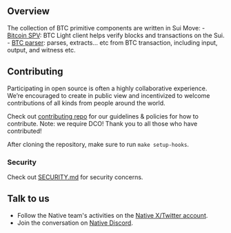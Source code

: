 <!-- markdownlint-disable MD041 -->
<!-- markdownlint-disable MD013 -->

<!-- ![Logo!](assets/logo.png) -->

## Overview 

The collection of BTC primitive components are written in Sui Move: 
	- [Bitcoin SPV](./packages/bitcoin_spv/): BTC Light client helps verify blocks and transactions on the Sui. 
	- [BTC parser](./packages/btc_parser/): parses, extracts... etc from BTC transaction, including input, output, and witness etc.


## Contributing

Participating in open source is often a highly collaborative experience. We’re encouraged to create in public view and incentivized to welcome contributions of all kinds from people around the world.

Check out [contributing repo](https://github.com/gonative-cc/contributig) for our guidelines & policies for how to contribute. Note: we require DCO! Thank you to all those who have contributed!

After cloning the repository, make sure to run `make setup-hooks`.

### Security

Check out [SECURITY.md](./SECURITY.md) for security concerns.

## Talk to us

-   Follow the Native team's activities on the [Native X/Twitter account](https://x.com/NativeNetwork).
-   Join the conversation on [Native Discord](https://discord.gg/gonative).

